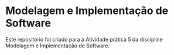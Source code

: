 # Modelagem e Implementação de Software

Este repositório foi criado para a Atividade prática 5 da discipline Modelagem e Implementação de Software.

